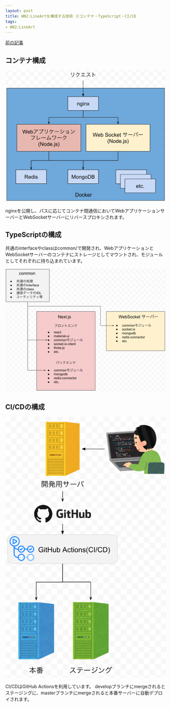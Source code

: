 ```yaml
---
layout: post
title: WN2:LineArtを構成する技術 ③コンテナ・TypeScript・CI/CD
tags:
- WN2:LineArt
---
```


[前の記事](/wn2la-architecutre-2)

## コンテナ構成

![](../images/2020-08-22/wn2la-architecture-container.png)

nginxを公開し、パスに応じてコンテナ間通信においてWebアプリケーションサーバーとWebSocketサーバーにリバースプロキシされます。

## TypeScriptの構成

共通のinterfaceやclassはcommon/で開発され、WebアプリケーションとWebSocketサーバーのコンテナにストレージとしてマウントされ、モジュールとしてそれぞれに持ち込まれています。

![](../images/2020-08-22/wn2la-architecutre-typescript.png)

## CI/CDの構成

![](../images/2020-08-22/wn2la-architecture-cicd.png)

CI/CDはGitHub Actionsを利用しています。
developブランチにmergeされるとステージングに、masterブランチにmergeされると本番サーバーに自動デプロイされます。

